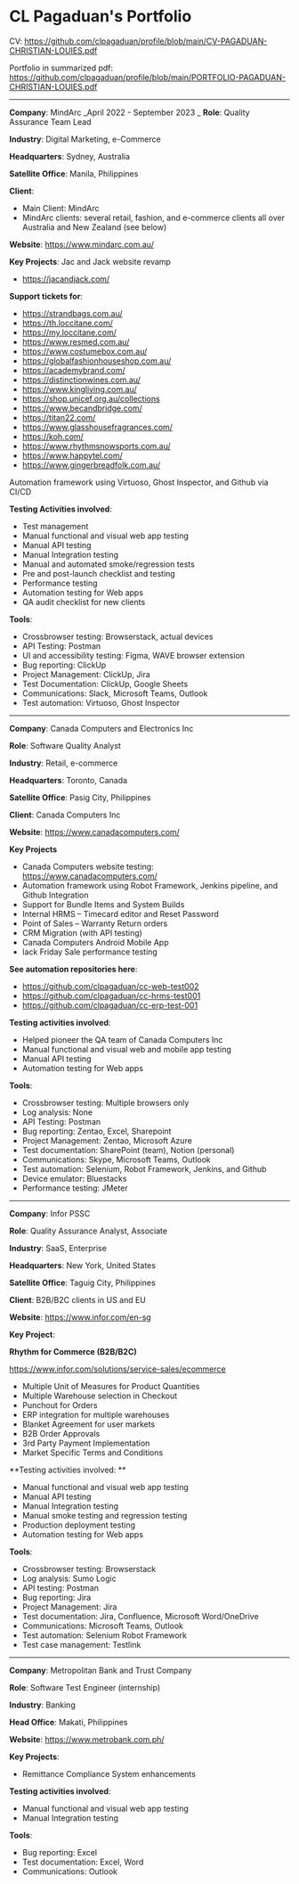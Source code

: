 # CL Pagaduan's Portfolio

CV: https://github.com/clpagaduan/profile/blob/main/CV-PAGADUAN-CHRISTIAN-LOUIES.pdf

Portfolio in summarized pdf:
https://github.com/clpagaduan/profile/blob/main/PORTFOLIO-PAGADUAN-CHRISTIAN-LOUIES.pdf


-------------------------------------------------------------------------

**Company**: MindArc
_April 2022 - September 2023
_
**Role**: Quality Assurance Team Lead

**Industry**: Digital Marketing, e-Commerce

**Headquarters**: Sydney, Australia

**Satellite Office**: Manila, Philippines

**Client**: 
- Main Client: MindArc
- MindArc clients: several retail, fashion, and e-commerce clients all over Australia and New Zealand (see below)

**Website**: https://www.mindarc.com.au/

**Key Projects**:
Jac and Jack website revamp
- https://jacandjack.com/

**Support tickets for**:
- https://strandbags.com.au/
- https://th.loccitane.com/
- https://my.loccitane.com/
- https://www.resmed.com.au/
- https://www.costumebox.com.au/
- https://globalfashionhouseshop.com.au/
- https://academybrand.com/
- https://distinctionwines.com.au/
- https://www.kingliving.com.au/
- https://shop.unicef.org.au/collections
- https://www.becandbridge.com/
- https://titan22.com/
- https://www.glasshousefragrances.com/
- https://koh.com/
- https://www.rhythmsnowsports.com.au/
- https://www.happytel.com/
- https://www.gingerbreadfolk.com.au/

Automation framework using Virtuoso, Ghost Inspector, and Github via CI/CD

**Testing Activities involved**:

- Test management
- Manual functional and visual web app testing
- Manual API testing
- Manual Integration testing
- Manual and automated smoke/regression tests
- Pre and post-launch checklist and testing
- Performance testing
- Automation testing for Web apps
- QA audit checklist for new clients

**Tools**:

- Crossbrowser testing: Browserstack, actual devices
- API Testing: Postman
- UI and accessibility testing: Figma, WAVE browser extension
- Bug reporting: ClickUp
- Project Management: ClickUp, Jira
- Test Documentation: ClickUp, Google Sheets
- Communications: Slack, Microsoft Teams, Outlook
- Test automation: Virtuoso, Ghost Inspector

-------------------------------------------------------------------------


**Company**: Canada Computers and Electronics Inc

**Role**: Software Quality Analyst

**Industry**: Retail, e-commerce

**Headquarters**: Toronto, Canada

**Satellite Office**: Pasig City, Philippines

**Client**: Canada Computers Inc

**Website**: https://www.canadacomputers.com/ 

**Key Projects**

- Canada Computers website testing: https://www.canadacomputers.com/
- Automation framework using Robot Framework, Jenkins pipeline, and Github Integration
- Support for Bundle Items and System Builds
- Internal HRMS – Timecard editor and Reset Password
- Point of Sales – Warranty Return orders
- CRM Migration (with API testing)
- Canada Computers Android Mobile App
- lack Friday Sale performance testing

**See automation repositories here**:
- https://github.com/clpagaduan/cc-web-test002
- https://github.com/clpagaduan/cc-hrms-test001
- https://github.com/clpagaduan/cc-erp-test-001

**Testing activities involved**:

- Helped pioneer the QA team of Canada Computers Inc
- Manual functional and visual web and mobile app testing
- Manual API testing
- Automation testing for Web apps

**Tools**:

- Crossbrowser testing: Multiple browsers only
- Log analysis: None
- API Testing: Postman
- Bug reporting: Zentao, Excel, Sharepoint
- Project Management: Zentao, Microsoft Azure
- Test documentation: SharePoint (team), Notion (personal)
- Communications: Skype, Microsoft Teams, Outlook
- Test automation: Selenium, Robot Framework, Jenkins, and Github
- Device emulator: Bluestacks
- Performance testing: JMeter


-------------------------------------------------------------------------


**Company**: Infor PSSC

**Role**: Quality Assurance Analyst, Associate

**Industry**: SaaS, Enterprise

**Headquarters**: New York, United States

**Satellite Office**: Taguig City, Philippines

**Client**: B2B/B2C clients in US and EU

**Website**: https://www.infor.com/en-sg

**Key Project**:

**Rhythm for Commerce (B2B/B2C)** 

https://www.infor.com/solutions/service-sales/ecommerce

- Multiple Unit of Measures for Product Quantities
- Multiple Warehouse selection in Checkout
- Punchout for Orders
- ERP integration for multiple warehouses
- Blanket Agreement for user markets
- B2B Order Approvals
- 3rd Party Payment Implementation
- Market Specific Terms and Conditions

**Testing activities involved:
**
- Manual functional and visual web app testing
- Manual API testing
- Manual Integration testing
- Manual smoke testing and regression testing
- Production deployment testing
- Automation testing for Web apps

**Tools**:

- Crossbrowser testing: Browserstack
- Log analysis: Sumo Logic
- API testing: Postman
- Bug reporting: Jira
- Project Management: Jira
- Test documentation: Jira, Confluence, Microsoft Word/OneDrive
- Communications: Microsoft Teams, Outlook
- Test automation: Selenium Robot Framework
- Test case management: Testlink


-------------------------------------------------------------------------


**Company**: Metropolitan Bank and Trust Company

**Role**: Software Test Engineer (internship)

**Industry**: Banking

**Head Office**: Makati, Philippines

**Website**: https://www.metrobank.com.ph/


**Key Projects**:
- Remittance Compliance System enhancements

**Testing activities involved**:
- Manual functional and visual web app testing
- Manual Integration testing

**Tools**:
- Bug reporting: Excel
- Test documentation: Excel, Word
- Communications: Outlook

